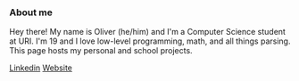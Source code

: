 ### About me

Hey there! My name is Oliver (he/him) and I'm a Computer Science student at URI. I'm 19 and I love low-level programming, math, and all things parsing. This page hosts my personal and school projects.


[Linkedin](https://www.linkedin.com/in/oliver-mclaughlin-35689219a/)
[Website](https://olwmc.github.io)
